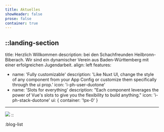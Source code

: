 ```yaml
---
title: Aktuelles
showHeader: false
prose: false
container: true
---
```


::landing-section
---
title: Herzlich Willkommen
description: bei den Schachfreunden Heilbronn-Biberach. Wir sind ein dynamischer Verein aus Baden-Württemberg mit einer erfolgreichen Jugendarbeit.
align: left
features:
  - name: 'Fully customizable'
    description: 'Like Nuxt UI, change the style of any component from your App Config or customize them specifically through the ui prop.'
    icon: 'i-ph-user-duotone'
  - name: 'Slots for everything'
    description: "Each component leverages the power of Vue's slots to give you the flexibility to build anything."
    icon: 'i-ph-stack-duotone'
ui: { container: '!px-0' }
---
<img src="/assets/blog/20170101.dvm-u14-2016/gruppenfoto.jpg" class="w-full rounded-md shadow-xl ring-1 ring-gray-300 dark:ring-gray-700" />
::

:blog-list
